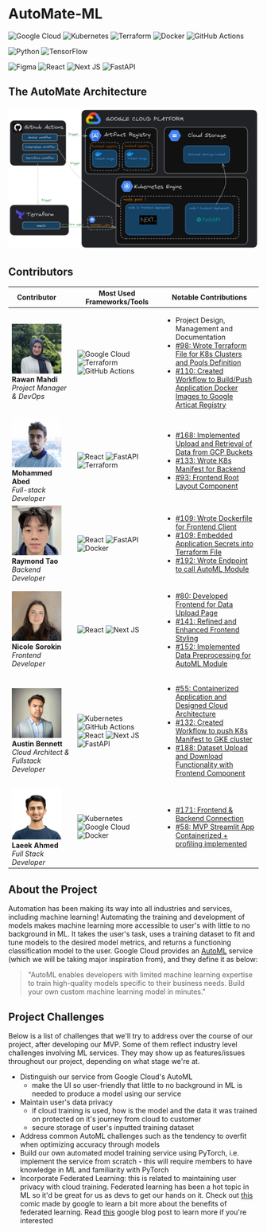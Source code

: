 # AutoMate-ML

<!-- TODO: add in repo badges once project starts-->

![Google Cloud](https://img.shields.io/badge/GoogleCloud-%234285F4.svg?style=for-the-badge&logo=google-cloud&logoColor=white) ![Kubernetes](https://img.shields.io/badge/kubernetes-%23326ce5.svg?style=for-the-badge&logo=kubernetes&logoColor=white) ![Terraform](https://img.shields.io/badge/terraform-%235835CC.svg?style=for-the-badge&logo=terraform&logoColor=white) ![Docker](https://img.shields.io/badge/docker-%230db7ed.svg?style=for-the-badge&logo=docker&logoColor=white) ![GitHub Actions](https://img.shields.io/badge/github%20actions-%232671E5.svg?style=for-the-badge&logo=githubactions&logoColor=white)

![Python](https://img.shields.io/badge/python-3670A0?style=for-the-badge&logo=python&logoColor=ffdd54) ![TensorFlow](https://img.shields.io/badge/TensorFlow-%23FF6F00.svg?style=for-the-badge&logo=TensorFlow&logoColor=white)

![Figma](https://img.shields.io/badge/figma-%23F24E1E.svg?style=for-the-badge&logo=figma&logoColor=white) ![React](https://img.shields.io/badge/react-%2320232a.svg?style=for-the-badge&logo=react&logoColor=%2361DAFB) ![Next JS](https://img.shields.io/badge/Next-black?style=for-the-badge&logo=next.js&logoColor=white) ![FastAPI](https://img.shields.io/badge/FastAPI-005571?style=for-the-badge&logo=fastapi)

## The AutoMate Architecture
![image](developers/diagrams/excal_architechture.png)
## Contributors

| <div style="width:100px"> Contributor </div>                                                    | Most Used Frameworks/Tools                                                                                                                                                                                                                                                                                                   | Notable Contributions                                                                                                                                                                                                                                                                                                                           |
| ----------------------------------------------------------------------------------------------- | ---------------------------------------------------------------------------------------------------------------------------------------------------------------------------------------------------------------------------------------------------------------------------------------------------------------------------- | ----------------------------------------------------------------------------------------------------------------------------------------------------------------------------------------------------------------------------------------------------------------------------------------------------------------------------------------------- |
| <img src="developers/contributors/rawan.jpg" alt="Rawan Mahdi" width="100"/> <br/> **Rawan Mahdi** <br/> <i/> Project Manager & DevOps </i>   | ![Google Cloud](https://img.shields.io/badge/GoogleCloud-%234285F4.svg?style=for-the-badge&logo=google-cloud&logoColor=white) ![Terraform](https://img.shields.io/badge/terraform-%235835CC.svg?style=for-the-badge&logo=terraform&logoColor=white)![GitHub Actions](https://img.shields.io/badge/github%20actions-%232671E5.svg?style=for-the-badge&logo=githubactions&logoColor=white)| <ul><li>Project Design,  Management and Documentation</li><li>[#98: Wrote Terraform File for K8s Clusters and Pools Definition ](https://github.com/DSC-McMaster-U/Auto-ML/pull/98)</li><li>[#110: Created Workflow to Build/Push Application Docker Images to Google Articat Registry](https://github.com/DSC-McMaster-U/Auto-ML/pull/110)</li></ul> |
 <img src="developers/contributors/mohammed.jpg" alt="*Mohammed Abed" width="100"/> <br/> **Mohammed Abed** <br/> <i/> Full-stack Developer </i>| ![React](https://img.shields.io/badge/react-%2320232a.svg?style=for-the-badge&logo=react&logoColor=%2361DAFB) ![FastAPI](https://img.shields.io/badge/FastAPI-005571?style=for-the-badge&logo=fastapi) ![Terraform](https://img.shields.io/badge/terraform-%235835CC.svg?style=for-the-badge&logo=terraform&logoColor=white) |  <ul><li>[#168: Implemented Upload and Retrieval of Data from GCP Buckets](https://github.com/DSC-McMaster-U/Auto-ML/pull/168)</li><li>[#133: Wrote K8s Manifest for Backend](https://github.com/DSC-McMaster-U/Auto-ML/pull/133)</li><li>[#93: Frontend Root Layout Component](https://github.com/DSC-McMaster-U/Auto-ML/pull/93)</li></ul> |
| <img src="developers/contributors/raymond.jpeg" alt="Raymond Tao" width="100"/> <br/> **Raymond Tao** <br/> <i/> Backend Developer </i> | ![React](https://img.shields.io/badge/react-%2320232a.svg?style=for-the-badge&logo=react&logoColor=%2361DAFB) ![FastAPI](https://img.shields.io/badge/FastAPI-005571?style=for-the-badge&logo=fastapi) ![Docker](https://img.shields.io/badge/docker-%230db7ed.svg?style=for-the-badge&logo=docker&logoColor=white) |  <ul><li>[#109: Wrote Dockerfile for Frontend Client](https://github.com/DSC-McMaster-U/Auto-ML/pull/109)</li><li>[#109: Embedded Application Secrets into Terraform File](https://github.com/DSC-McMaster-U/Auto-ML/pull/109) </li><li>[#192: Wrote Endpoint to call AutoML Module](https://github.com/DSC-McMaster-U/Auto-ML/pull/192)</li><ul>
<img src="developers/contributors/nicole.jpeg" alt="Nicole Sorokin" width="100"/> <br/> **Nicole Sorokin** <br/> <i/> Frontend Developer  </i>   | ![React](https://img.shields.io/badge/react-%2320232a.svg?style=for-the-badge&logo=react&logoColor=%2361DAFB) ![Next JS](https://img.shields.io/badge/Next-black?style=for-the-badge&logo=next.js&logoColor=white)  |<ul><li>[#80: Developed Frontend for Data Upload Page](https://github.com/DSC-McMaster-U/Auto-ML/issues/80)</li><li>[#141: Refined and Enhanced Frontend Styling](https://github.com/DSC-McMaster-U/Auto-ML/issues/141)</li><li>[#152: Implemented Data Preprocessing for AutoML Module](https://github.com/DSC-McMaster-U/Auto-ML/issues/152)</li><ul>
 <img src="developers/contributors/austin.jpg" alt="Austin Bennett" width="100"/> <br/> **Austin Bennett** <br/> <i/> Cloud Architect & Fullstack Developer </i>   | ![Kubernetes](https://img.shields.io/badge/kubernetes-%23326ce5.svg?style=for-the-badge&logo=kubernetes&logoColor=white) ![GitHub Actions](https://img.shields.io/badge/github%20actions-%232671E5.svg?style=for-the-badge&logo=githubactions&logoColor=white) ![React](https://img.shields.io/badge/react-%2320232a.svg?style=for-the-badge&logo=react&logoColor=%2361DAFB) ![Next JS](https://img.shields.io/badge/Next-black?style=for-the-badge&logo=next.js&logoColor=white) ![FastAPI](https://img.shields.io/badge/FastAPI-005571?style=for-the-badge&logo=fastapi)| <ul><li>[#55: Containerized Application and Designed Cloud Architecture](https://github.com/DSC-McMaster-U/Auto-ML/pull/55)</li><li>[#132: Created Workflow to push K8s Manifest to GKE cluster](https://github.com/DSC-McMaster-U/Auto-ML/pull/132)</li><li>[#188: Dataset Upload and Download Functionality with Frontend Component](https://github.com/DSC-McMaster-U/Auto-ML/pull/188)</li><ul> |
  <img src="developers/contributors/laeek.jpg" alt="Laeek Ahmed" width="100"/> <br/> **Laeek Ahmed** <br/> <i/> Full Stack Developer </i>   | ![Kubernetes](https://img.shields.io/badge/kubernetes-%23326ce5.svg?style=for-the-badge&logo=kubernetes&logoColor=white) ![Google Cloud](https://img.shields.io/badge/GoogleCloud-%234285F4.svg?style=for-the-badge&logo=google-cloud&logoColor=white) ![Docker](https://img.shields.io/badge/docker-%230db7ed.svg?style=for-the-badge&logo=docker&logoColor=white) | <ul><li>[#171: Frontend & Backend Connection](https://github.com/DSC-McMaster-U/Auto-ML/pull/171)</li><li>[#58: MVP Streamlit App Containerized + profiling implemented ](https://github.com/DSC-McMaster-U/Auto-ML/pull/58)</li><ul> |

## About the Project

<!-- TODO: insert screenshot of application page-->

Automation has been making its way into all industries and services, including machine learning! Automating the training and development of models makes machine learning more accessible to user's with little to no background in ML. It takes the user's task, uses a training dataset to fit and tune models to the desired model metrics, and returns a functioning classification model to the user. Google Cloud provides an [AutoML](https://cloud.google.com/vertex-ai/docs/beginner/beginners-guide) service (which we will be taking major inspiration from), and they define it as below:

> "AutoML enables developers with limited machine learning expertise to train high-quality models specific to their business needs. Build your own custom machine learning model in minutes."

## Project Challenges

Below is a list of challenges that we'll try to address over the course of our project, after developing our MVP. Some of them reflect industry level challenges involving ML services. They may show up as features/issues throughout our project, depending on what stage we're at.

- Distinguish our service from Google Cloud's AutoML
  - make the UI so user-friendly that little to no background in ML is needed to produce a model using our service
- Maintain user's data privacy
  - if cloud training is used, how is the model and the data it was trained on protected on it's journey from cloud to customer
  - secure storage of user's inputted training dataset
- Address common AutoML challenges such as the tendency to overfit when optimizing accuracy through models
- Build our own automated model training service using PyTorch, i.e. implement the service from scratch - this will require members to have knowledge in ML and familiarity with PyTorch
- Incorporate Federated Learning: this is related to maintaining user privacy with cloud training. Federated learning has been a hot topic in ML so it'd be great for us as devs to get our hands on it. Check out [this](https://federated.withgoogle.com/) comic made by google to learn a bit more about the benefits of federated learning. Read [this](https://blog.research.google/2017/04/federated-learning-collaborative.html?m=1) google blog post to learn more if you're interested
